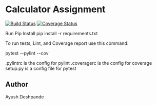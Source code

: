 # Calculator Assignment
[![Build Status](https://app.travis-ci.com/aad84/calc2.svg?branch=main)](https://app.travis-ci.com/aad84/calc2)
[![Coverage Status](https://coveralls.io/repos/github/aad84/calc2/badge.svg?branch=main)](https://coveralls.io/github/aad84/calc2?branch=main)


Run Pip Install pip install -r requirements.txt

To run tests, Lint, and Coverage report use this command:

pytest --pylint --cov

.pylintrc is the config for pylint .coveragerc is the config for coverage setup.py is a config file for pytest
## Author 
Ayush Deshpande




